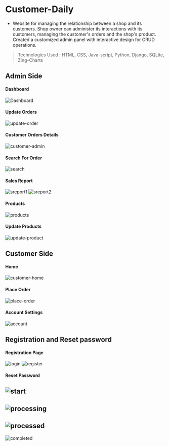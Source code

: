 # Customer-Daily
- Website for managing the relationship between a shop and its customers. Shop owner can administer its interactions with its customers, managing the customer's orders and the shop's product. Created a customized admin panel with interactive design for CRUD operations.
> Technologies Used : HTML, CSS, Java-script, Python, Django, SQLite, Zing-Charts
## Admin Side
#### Dashboard
![Dashboard](https://user-images.githubusercontent.com/67188972/145993246-56b428fb-92f8-4dd8-9d7f-aa77f170634a.png)
#### Update Orders
![update-order](https://user-images.githubusercontent.com/67188972/145993688-00d10a6b-a6a6-4199-97e5-0d8a02a95e9c.png)
#### Customer Orders Details
![customer-admin](https://user-images.githubusercontent.com/67188972/145993335-275f1c0c-6538-46be-8f03-98c9d8ee9ecc.png)
#### Search For Order
![search](https://user-images.githubusercontent.com/67188972/145993494-0fabd1c2-6e47-4aea-8bcd-ee24bd03fec6.png)
#### Sales Report
![sreport1](https://user-images.githubusercontent.com/67188972/145993531-515bb948-d2ef-49bf-8ae5-a9efe368ff6a.png)
![sreport2](https://user-images.githubusercontent.com/67188972/145993533-a105089e-85f2-42ec-8742-a9b6aa574bb0.png)
#### Products
![products](https://user-images.githubusercontent.com/67188972/145993572-f9902d71-1dc8-4a21-8203-d7c7e70a5451.png)
#### Update Products
![update-product](https://user-images.githubusercontent.com/67188972/145993690-be5a76bb-4728-4c5d-a766-9d809f0a76d0.png)
## Customer Side
#### Home
![customer-home](https://user-images.githubusercontent.com/67188972/145995207-5ba85d18-6ade-44d2-8e3a-34a2547b7b6c.png)
#### Place Order
![place-order](https://user-images.githubusercontent.com/67188972/145995246-559e1518-1f2a-450d-921e-d9cc779099bc.png)
#### Account Settings
![account](https://user-images.githubusercontent.com/67188972/145995325-9c7c9d80-6083-48c4-9af1-28361f0be316.png)
## Registration and Reset password
#### Registration Page
![login](https://user-images.githubusercontent.com/67188972/145995375-d8797818-8afc-4a1d-be1e-73ef2cccf4e6.png)
![register](https://user-images.githubusercontent.com/67188972/145995382-4688bccc-0275-42ac-94db-2e88ffcbd22b.png)
#### Reset Password
![start](https://user-images.githubusercontent.com/67188972/145996187-2da5d5e1-fce3-4cf5-8bce-3d1db4df5419.png)
-
![processing](https://user-images.githubusercontent.com/67188972/145996185-64efd519-46ec-441e-8ca5-bcdc796069b0.png)
-
![processed](https://user-images.githubusercontent.com/67188972/145996182-c7a9ecda-246c-45a4-86e4-9003b6565439.png)
-
![completed](https://user-images.githubusercontent.com/67188972/145996179-f41116c0-fa51-4b8b-b7ed-06eeb135a295.png)
